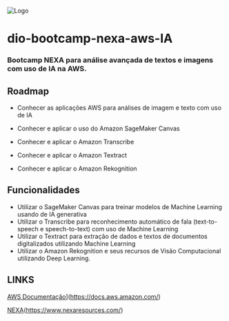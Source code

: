 ![Logo](https://assets.dio.me/du0Spkt-IeoOWQchJlB9Gm36C_t_qWt4JUCRuaslMuw/f:webp/h:120/q:80/L3RyYWNrcy83MDc5YTgxNS1mMTY2LTQxZTAtYWMwYi02ZTAyMWJiNGQ2YTEucG5n)
# dio-bootcamp-nexa-aws-IA
### Bootcamp NEXA para análise avançada de textos e imagens com uso de IA na AWS.


## Roadmap

- Conhecer as aplicações AWS para análises de imagem e texto com uso de IA

- Conhecer e aplicar o uso do Amazon SageMaker Canvas

- Conhecer e aplicar o Amazon Transcribe

- Conhecer e aplicar o Amazon Textract

- Conhecer e aplicar o Amazon Rekognition

## Funcionalidades

- Utilizar o SageMaker Canvas para treinar modelos de Machine Learning usando de IA generativa
- Utilizar o Transcribe para reconhecimento automático de fala (text-to-speech e speech-to-text) com uso de Machine Learning
- Utilizar o Textract para extração de dados e textos de documentos digitalizados utilizando Machine Learning
- Utilizar o Amazon Rekognition e seus recursos de Visão Computacional utilizando Deep Learning.

## LINKS

[AWS Documentação](https://docs.aws.amazon.com/)](https://docs.aws.amazon.com/)

[NEXA](https://www.nexaresources.com/)(https://www.nexaresources.com/)
